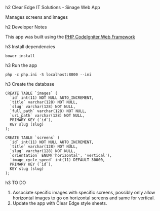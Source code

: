 h2 Clear Edge IT Solutions - Sinage Web App

Manages screens and images

h2 Developer Notes

This app was built using the [PHP CodeIgniter Web Framework](https://codeigniter.com/)

h3 Install dependencies

    bower install

h3 Run the app

    php -c php.ini -S localhost:8000 --ini

h3 Create the database

    CREATE TABLE `images` (
      `id` int(11) NOT NULL AUTO_INCREMENT,
      `title` varchar(128) NOT NULL,
      `slug` varchar(128) NOT NULL,
      `full_path` varchar(128) NOT NULL,
      `uri_path` varchar(128) NOT NULL,
      PRIMARY KEY (`id`),
      KEY slug (slug)
    );

    CREATE TABLE `screens` (
      `id` int(11) NOT NULL AUTO_INCREMENT,
      `title` varchar(128) NOT NULL,
      `slug` varchar(128) NOT NULL,
      `orientation` ENUM('horizontal', 'vertical'),
      `image_cycle_speed` int(11) DEFAULT 30000,
      PRIMARY KEY (`id`),
      KEY slug (slug)
    );

h3 TO DO
1) Associate specific images with specific screens, possibly only allow horizontal images to go on horizontal screens and same for vertical.
2) Update the app with Clear Edge style sheets.

